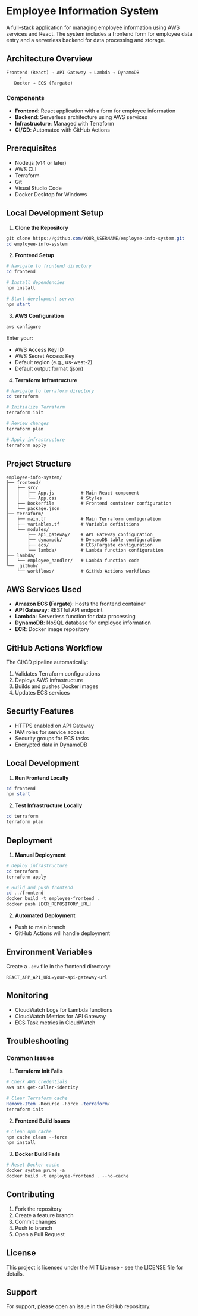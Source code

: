 # Employee Information System

A full-stack application for managing employee information using AWS services and React. The system includes a frontend form for employee data entry and a serverless backend for data processing and storage.

## Architecture Overview

```
Frontend (React) → API Gateway → Lambda → DynamoDB
     ↑
   Docker → ECS (Fargate)
```

### Components
- **Frontend**: React application with a form for employee information
- **Backend**: Serverless architecture using AWS services
- **Infrastructure**: Managed with Terraform
- **CI/CD**: Automated with GitHub Actions

## Prerequisites

- Node.js (v14 or later)
- AWS CLI
- Terraform
- Git
- Visual Studio Code
- Docker Desktop for Windows

## Local Development Setup

1. **Clone the Repository**
```powershell
git clone https://github.com/YOUR_USERNAME/employee-info-system.git
cd employee-info-system
```

2. **Frontend Setup**
```powershell
# Navigate to frontend directory
cd frontend

# Install dependencies
npm install

# Start development server
npm start
```

3. **AWS Configuration**
```powershell
aws configure
```
Enter your:
- AWS Access Key ID
- AWS Secret Access Key
- Default region (e.g., us-west-2)
- Default output format (json)

4. **Terraform Infrastructure**
```powershell
# Navigate to terraform directory
cd terraform

# Initialize Terraform
terraform init

# Review changes
terraform plan

# Apply infrastructure
terraform apply
```

## Project Structure
```
employee-info-system/
├── frontend/
│   ├── src/
│   │   ├── App.js          # Main React component
│   │   └── App.css         # Styles
│   ├── Dockerfile          # Frontend container configuration
│   └── package.json
├── terraform/
│   ├── main.tf             # Main Terraform configuration
│   ├── variables.tf        # Variable definitions
│   └── modules/
│       ├── api_gateway/    # API Gateway configuration
│       ├── dynamodb/       # DynamoDB table configuration
│       ├── ecs/            # ECS/Fargate configuration
│       └── lambda/         # Lambda function configuration
├── lambda/
│   └── employee_handler/   # Lambda function code
└── .github/
    └── workflows/          # GitHub Actions workflows
```

## AWS Services Used

- **Amazon ECS (Fargate)**: Hosts the frontend container
- **API Gateway**: RESTful API endpoint
- **Lambda**: Serverless function for data processing
- **DynamoDB**: NoSQL database for employee information
- **ECR**: Docker image repository

## GitHub Actions Workflow

The CI/CD pipeline automatically:
1. Validates Terraform configurations
2. Deploys AWS infrastructure
3. Builds and pushes Docker images
4. Updates ECS services

## Security Features

- HTTPS enabled on API Gateway
- IAM roles for service access
- Security groups for ECS tasks
- Encrypted data in DynamoDB

## Local Development

1. **Run Frontend Locally**
```powershell
cd frontend
npm start
```

2. **Test Infrastructure Locally**
```powershell
cd terraform
terraform plan
```

## Deployment

1. **Manual Deployment**
```powershell
# Deploy infrastructure
cd terraform
terraform apply

# Build and push frontend
cd ../frontend
docker build -t employee-frontend .
docker push [ECR_REPOSITORY_URL]
```

2. **Automated Deployment**
- Push to main branch
- GitHub Actions will handle deployment

## Environment Variables

Create a `.env` file in the frontend directory:
```
REACT_APP_API_URL=your-api-gateway-url
```

## Monitoring

- CloudWatch Logs for Lambda functions
- CloudWatch Metrics for API Gateway
- ECS Task metrics in CloudWatch

## Troubleshooting

### Common Issues

1. **Terraform Init Fails**
```powershell
# Check AWS credentials
aws sts get-caller-identity

# Clear Terraform cache
Remove-Item -Recurse -Force .terraform/
terraform init
```

2. **Frontend Build Issues**
```powershell
# Clean npm cache
npm cache clean --force
npm install
```

3. **Docker Build Fails**
```powershell
# Reset Docker cache
docker system prune -a
docker build -t employee-frontend . --no-cache
```

## Contributing

1. Fork the repository
2. Create a feature branch
3. Commit changes
4. Push to branch
5. Open a Pull Request

## License

This project is licensed under the MIT License - see the LICENSE file for details.

## Support

For support, please open an issue in the GitHub repository.
